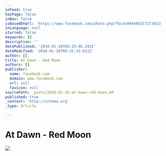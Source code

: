 ```yaml
---
inFeed: true
hasPage: false
inNav: false
isBasedOnUrl: 'https://www.facebook.com/photo.php?fbid=994406317271652&set=a.330013327044291.74780.100001068804971&type=3&theater'
inLanguage: null
starred: false
keywords: []
description: ''
datePublished: '2016-01-26T09:25:46.193Z'
dateModified: '2016-01-26T09:25:33.811Z'
author: []
title: At Dawn - Red Moon
authors: []
publisher:
  name: facebook.com
  domain: www.facebook.com
  url: null
  favicon: null
sourcePath: _posts/2016-01-26-at-dawn-red-moon.md
published: true
_context: 'http://schema.org'
_type: Article

---
```

# At Dawn - Red Moon
![](https://scontent-ams2-1.xx.fbcdn.net/hphotos-xlf1/v/t1.0-9/12311272_994406317271652_2999918931617342044_n.jpg?oh=89d56b29b01f8cde7bb7f548d8ac5447&oe=57466BF8)